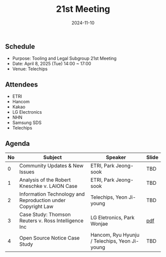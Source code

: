 ﻿---
title: "21st Meeting"
linkTitle: "21st Meeting"
weight: 5
date: 2024-11-10
type: docs
description: Tooling & Legal Subgroup 21st Meeting
---

## Schedule
* Purpose: Tooling and Legal Subgroup 21st Meeting
* Date: April 8, 2025 (Tue) 14:00 ~ 17:00
* Venue: Telechips

## Attendees
* ETRI
* Hancom
* Kakao
* LG Electronics
* NHN
* Samsung SDS
* Telechips

## Agenda
| No | Subject           | Speaker | Slide |
|----|-----------------|------|------|
| 0  | Community Updates & New Issues | ETRI, Park Jeong-sook | TBD |
| 1  | Analysis of the Robert Kneschke v. LAION Case | ETRI, Park Jeong-sook  | TBD |
| 2  | Information Technology and Reproduction under Copyright Law | Telechips, Yeon Ji-young | TBD |
| 3  | Case Study: Thomson Reuters v. Ross Intelligence Inc | LG Eletronics, Park Wonjae | [pdf](./3_Westlaw_v_RossAI.pdf) |
| 4  | Open Source Notice Case Study | Hancom, Ryu Hyunju / Telechips, Yeon Ji-young | TBD |

<!--

## Attendees

## Meeting Minutes

## Photo Gallery

<div ><span class="image fit">
</span></div> -->